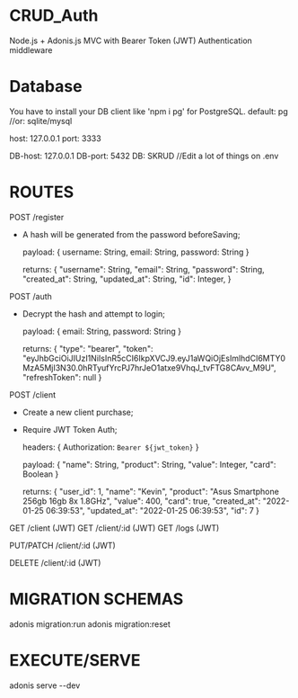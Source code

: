 # CRUD_Auth
Node.js + Adonis.js MVC with Bearer Token (JWT) Authentication middleware

# Database
You have to install your DB client like 'npm i pg' for PostgreSQL.
default: pg
//or: sqlite/mysql

host: 127.0.0.1
port: 3333

DB-host: 127.0.0.1
DB-port: 5432
DB: SKRUD
//Edit a lot of things on .env

# ROUTES
  POST /register
  - A hash will be generated from the password beforeSaving;

    payload: {
      username: String,
      email: String,
      password: String
    }

    returns: {
	    "username": String,
	    "email": String,
	    "password": String,
	    "created_at": String,
	    "updated_at": String,
	    "id": Integer,
    }

  POST /auth 
  - Decrypt the hash and attempt to login;

    payload: {
      email: String,
      password: String
    }

    returns: {
	    "type": "bearer",
	    "token": "eyJhbGciOiJIUzI1NiIsInR5cCI6IkpXVCJ9.eyJ1aWQiOjEsImlhdCI6MTY0MzA5MjI3N30.0hRTyufYrcPJ7hrJeO1atxe9VhqJ_tvFTG8CAvv_M9U",
	    "refreshToken": null
    }
    
  POST /client
  - Create a new client purchase;
  - Require JWT Token Auth;
  
    headers: {
      Authorization: `Bearer ${jwt_token}`
    }
    
    payload: {
      "name": String,
	    "product": String,
      "value": Integer,
	    "card": Boolean
    }
    
    returns: {
	    "user_id": 1,
	    "name": "Kevin",
	    "product": "Asus Smartphone 256gb 16gb 8x 1.8GHz",
	    "value": 400,
	    "card": true,
	    "created_at": "2022-01-25 06:39:53",
	    "updated_at": "2022-01-25 06:39:53",
	    "id": 7
    }



GET /client (JWT)
GET /client/:id (JWT)
GET /logs (JWT)

PUT/PATCH /client/:id (JWT)

DELETE /client/:id (JWT)

# MIGRATION SCHEMAS
adonis migration:run
adonis migration:reset

# EXECUTE/SERVE
adonis serve --dev
